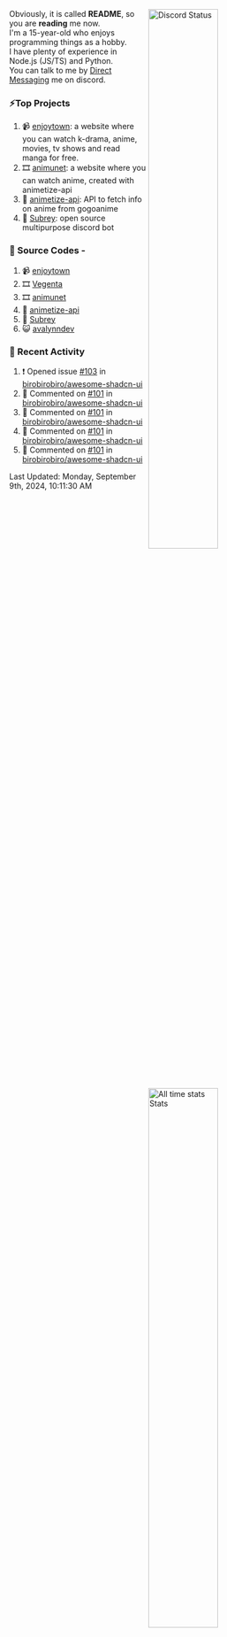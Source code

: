 <a href="https://discord.com/users/735059235141845003" target="_blank">
	<img width="50%" align="right" alt="Discord Status" src="https://lanyard.cnrad.dev/api/735059235141845003?bg=1f1f1f&borderRadius=5px">
</a>
<a href="https://wakatime.com/@Avalynn" target="_blank">
	<img width="50%" align="right" alt="All time stats Stats" src="https://github-readme-stats-one-liard-37.vercel.app/api/wakatime?username=avalynn&border_radius=5px&theme=dark&bg_color=1f1f1f&border_color=1f1f1f&icon_color=58a6ff&show_icons=true&disable_animations=true&custom_title=All%20Time%20Stats&v=2\&layout=compact">
</a>

<div align="left">
Obviously, it is called <b>README</b>, so you are <b>reading</b> me now.<br> 
I'm a 15-year-old who enjoys programming things as a hobby. <br>
I have plenty of experience in Node.js (JS/TS) and Python.<br>
You can talk to me by <a href="https://discord.com/users/735059235141845003">Direct Messaging</a> me on discord.<br>
</div>

### ⚡Top Projects
1. 📹 [enjoytown](https://enjoytown.netlify.app/): a website where you can watch k-drama, anime, movies, tv shows and read manga for free.
2. 🎞️ [animunet](https://animunet.vercel.app): a website where you can watch anime, created with animetize-api
3. 🎉 [animetize-api](https://animetize-api.vercel.app): API to fetch info on anime from gogoanime 
2. 🤖 [Subrey](https://github.com/InfiniteDevs/Subrey): open source multipurpose discord bot

### 📄 Source Codes -
1. 📹 [enjoytown](https://github.com/avalynndev/enjoytown) 
2. 🎞️ [Vegenta](https://github.com/InfiniteDevs/vegenta)
3. 🎞️ [animunet](https://github.com/InfiniteDevs/animunet)
4. 🎉 [animetize-api](https://github.com/avalynndev/animetize-api)
5. 🤖 [Subrey](https://github.com/InfiniteDevs/Subrey)
6. 😺 [avalynndev](https://github.com/avalynndev/avalynn-web)

### 📄 Recent Activity

<!--RECENT_ACTIVITY:start-->
1. ❗️ Opened issue [#103](https://github.com/birobirobiro/awesome-shadcn-ui/issues/103) in [birobirobiro/awesome-shadcn-ui](https://github.com/birobirobiro/awesome-shadcn-ui)<br>
2. 💬 Commented on [#101](https://github.com/birobirobiro/awesome-shadcn-ui/pull/101#issuecomment-2335128301) in [birobirobiro/awesome-shadcn-ui](https://github.com/birobirobiro/awesome-shadcn-ui)<br>
3. 💬 Commented on [#101](https://github.com/birobirobiro/awesome-shadcn-ui/pull/101#issuecomment-2335128214) in [birobirobiro/awesome-shadcn-ui](https://github.com/birobirobiro/awesome-shadcn-ui)<br>
4. 💬 Commented on [#101](https://github.com/birobirobiro/awesome-shadcn-ui/pull/101#issuecomment-2335120577) in [birobirobiro/awesome-shadcn-ui](https://github.com/birobirobiro/awesome-shadcn-ui)<br>
5. 💬 Commented on [#101](https://github.com/birobirobiro/awesome-shadcn-ui/pull/101#issuecomment-2335120202) in [birobirobiro/awesome-shadcn-ui](https://github.com/birobirobiro/awesome-shadcn-ui)<br>
<!--RECENT_ACTIVITY:end-->

<!--RECENT_ACTIVITY:last_update-->
Last Updated: Monday, September 9th, 2024, 10:11:30 AM
<!--RECENT_ACTIVITY:last_update_end-->

